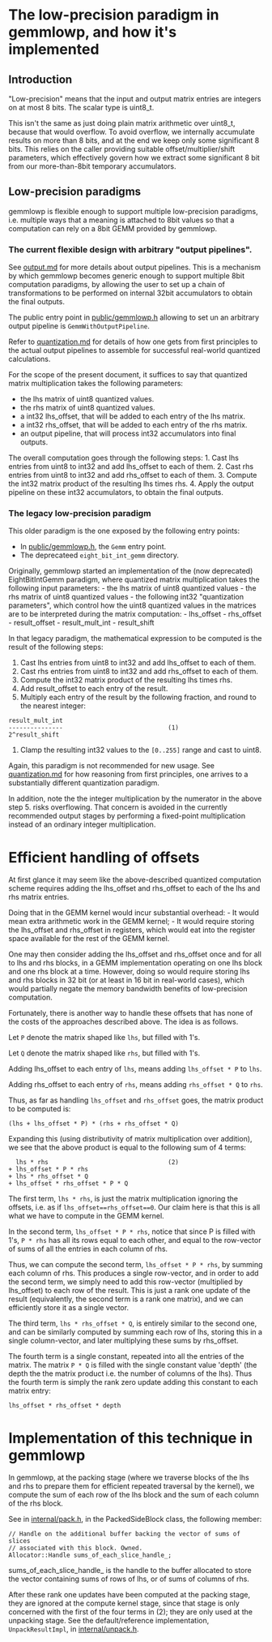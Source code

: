 # The low-precision paradigm in gemmlowp, and how it's implemented

## Introduction

"Low-precision" means that the input and output matrix entries are integers on
at most 8 bits. The scalar type is uint8_t.

This isn't the same as just doing plain matrix arithmetic over uint8_t, because
that would overflow. To avoid overflow, we internally accumulate results on more
than 8 bits, and at the end we keep only some significant 8 bits. This relies on
the caller providing suitable offset/multiplier/shift parameters, which
effectively govern how we extract some significant 8 bit from our more-than-8bit
temporary accumulators.

## Low-precision paradigms

gemmlowp is flexible enough to support multiple low-precision paradigms, i.e.
multiple ways that a meaning is attached to 8bit values so that a computation
can rely on a 8bit GEMM provided by gemmlowp.

### The current flexible design with arbitrary "output pipelines".

See [output.md](output.md) for more details about output pipelines. This is a
mechanism by which gemmlowp becomes generic enough to support multiple 8bit
computation paradigms, by allowing the user to set up a chain of transformations
to be performed on internal 32bit accumulators to obtain the final outputs.

The public entry point in [public/gemmlowp.h](../public/gemmlowp.h) allowing to
set un an arbitrary output pipeline is `GemmWithOutputPipeline`.

Refer to [quantization.md](quantization.md) for details of how one gets from
first principles to the actual output pipelines to assemble for successful
real-world quantized calculations.

For the scope of the present document, it suffices to say that quantized matrix
multiplication takes the following parameters:

-   the lhs matrix of uint8 quantized values.
-   the rhs matrix of uint8 quantized values.
-   a int32 lhs_offset, that will be added to each entry of the lhs matrix.
-   a int32 rhs_offset, that will be added to each entry of the rhs matrix.
-   an output pipeline, that will process int32 accumulators into final outputs.

The overall computation goes through the following steps: 1. Cast lhs entries
from uint8 to int32 and add lhs_offset to each of them. 2. Cast rhs entries from
uint8 to int32 and add rhs_offset to each of them. 3. Compute the int32 matrix
product of the resulting lhs times rhs. 4. Apply the output pipeline on these
int32 accumulators, to obtain the final outputs.

### The legacy low-precision paradigm

This older paradigm is the one exposed by the following entry points:

*   In [public/gemmlowp.h](../public/gemmlowp.h), the `Gemm` entry point.
*   The deprecateed `eight_bit_int_gemm` directory.

Originally, gemmlowp started an implementation of the (now deprecated)
EightBitIntGemm paradigm, where quantized matrix multiplication takes the
following input parameters: - the lhs matrix of uint8 quantized values - the rhs
matrix of uint8 quantized values - the following int32 "quantization
parameters", which control how the uint8 quantized values in the matrices are to
be interpreted during the matrix computation: - lhs_offset - rhs_offset -
result_offset - result_mult_int - result_shift

In that legacy paradigm, the mathematical expression to be computed is the
result of the following steps:

1.  Cast lhs entries from uint8 to int32 and add lhs_offset to each of them.
2.  Cast rhs entries from uint8 to int32 and add rhs_offset to each of them.
3.  Compute the int32 matrix product of the resulting lhs times rhs.
4.  Add result_offset to each entry of the result.
5.  Multiply each entry of the result by the following fraction, and round to
    the nearest integer:

```
result_mult_int
---------------                             (1)
2^result_shift
```

1.  Clamp the resulting int32 values to the `[0..255]` range and cast to uint8.

Again, this paradigm is not recommended for new usage. See
[quantization.md](quantization.md) for how reasoning from first principles, one
arrives to a substantially different quantization paradigm.

In addition, note the the integer multiplication by the numerator in the above
step 5. risks overflowing. That concern is avoided in the currently recommended
output stages by performing a fixed-point multiplication instead of an ordinary
integer multiplication.

# Efficient handling of offsets

At first glance it may seem like the above-described quantized computation
scheme requires adding the lhs_offset and rhs_offset to each of the lhs and rhs
matrix entries.

Doing that in the GEMM kernel would incur substantial overhead: - It would mean
extra arithmetic work in the GEMM kernel; - It would require storing the
lhs_offset and rhs_offset in registers, which would eat into the register space
available for the rest of the GEMM kernel.

One may then consider adding the lhs_offset and rhs_offset once and for all to
lhs and rhs blocks, in a GEMM implementation operating on one lhs block and one
rhs block at a time. However, doing so would require storing lhs and rhs blocks
in 32 bit (or at least in 16 bit in real-world cases), which would partially
negate the memory bandwidth benefits of low-precision computation.

Fortunately, there is another way to handle these offsets that has none of the
costs of the approaches described above. The idea is as follows.

Let `P` denote the matrix shaped like `lhs`, but filled with 1's.

Let `Q` denote the matrix shaped like `rhs`, but filled with 1's.

Adding lhs_offset to each entry of `lhs`, means adding `lhs_offset * P` to
`lhs`.

Adding rhs_offset to each entry of `rhs`, means adding `rhs_offset * Q` to
`rhs`.

Thus, as far as handling `lhs_offset` and `rhs_offset` goes, the matrix product
to be computed is:

```
(lhs + lhs_offset * P) * (rhs + rhs_offset * Q)
```

Expanding this (using distributivity of matrix multiplication over addition), we
see that the above product is equal to the following sum of 4 terms:

```
  lhs * rhs                                 (2)
+ lhs_offset * P * rhs
+ lhs * rhs_offset * Q
+ lhs_offset * rhs_offset * P * Q
```

The first term, `lhs * rhs`, is just the matrix multiplication ignoring the
offsets, i.e. as if `lhs_offset==rhs_offset==0`. Our claim here is that this is
all what we have to compute in the GEMM kernel.

In the second term, `lhs_offset * P * rhs`, notice that since P is filled with
1's, `P * rhs` has all its rows equal to each other, and equal to the row-vector
of sums of all the entries in each column of rhs.

Thus, we can compute the second term, `lhs_offset * P * rhs`, by summing each
column of rhs. This produces a single row-vector, and in order to add the second
term, we simply need to add this row-vector (multiplied by lhs_offset) to each
row of the result. This is just a rank one update of the result (equivalently,
the second term is a rank one matrix), and we can efficiently store it as a
single vector.

The third term, `lhs * rhs_offset * Q`, is entirely similar to the second one,
and can be similarly computed by summing each row of lhs, storing this in a
single column-vector, and later multiplying these sums by rhs_offset.

The fourth term is a single constant, repeated into all the entries of the
matrix. The matrix `P * Q` is filled with the single constant value 'depth' (the
depth the the matrix product i.e. the number of columns of the lhs). Thus the
fourth term is simply the rank zero update adding this constant to each matrix
entry:

```
lhs_offset * rhs_offset * depth
```

# Implementation of this technique in gemmlowp

In gemmlowp, at the packing stage (where we traverse blocks of the lhs and rhs
to prepare them for efficient repeated traversal by the kernel), we compute the
sum of each row of the lhs block and the sum of each column of the rhs block.

See in [internal/pack.h](../internal/pack.h), in the PackedSideBlock class, the
following member:

```
// Handle on the additional buffer backing the vector of sums of slices
// associated with this block. Owned.
Allocator::Handle sums_of_each_slice_handle_;
```

sums_of_each_slice_handle_ is the handle to the buffer allocated to store the
vector containing sums of rows of lhs, or of sums of columns of rhs.

After these rank one updates have been computed at the packing stage, they are
ignored at the compute kernel stage, since that stage is only concerned with the
first of the four terms in (2); they are only used at the unpacking stage. See
the default/reference implementation, `UnpackResultImpl`, in
[internal/unpack.h](../internal/unpack.h).
